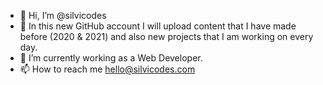- 👋 Hi, I’m @silvicodes
- 👀 In this new GitHub account I will upload content that I have made before (2020 & 2021) and also new projects that I am working on every day.
- 🌱 I’m currently working as a Web Developer.
- 📫 How to reach me hello@silvicodes.com

<!---
silvicodes/silvicodes is a ✨ special ✨ repository because its `README.md` (this file) appears on your GitHub profile.
You can click the Preview link to take a look at your changes.
--->
